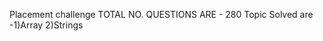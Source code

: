 Placement challenge
TOTAL NO. QUESTIONS ARE - 280
Topic Solved are -1)Array
                  2)Strings
